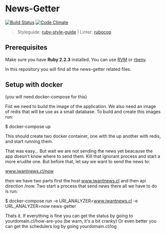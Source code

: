 # News-Getter
[![Build Status](https://travis-ci.org/IIC2173-2015-2-Grupo2/news-getter.svg)](https://travis-ci.org/IIC2173-2015-2-Grupo2/news-getter) [![Code Climate](https://codeclimate.com/github/IIC2173-2015-2-Grupo2/news-getter/badges/gpa.svg)](https://codeclimate.com/github/IIC2173-2015-2-Grupo2/news-getter)

> Styleguide: [ruby-style-guide](https://github.com/bbatsov/ruby-style-guide) | Linter: [rubocop](https://github.com/bbatsov/rubocop)

## Prerequisites

Make sure you have **Ruby 2.2.3** installed.
You can use [RVM](https://rvm.io/) or [rbenv](https://github.com/sstephenson/rbenv).

In this repository you will find all the news-getter related files.

## Setup with docker

(you will need docker-compose for this)

Fist we need to build the image of the application. We also need an image of redis that
will be use as a small database. To build and create this images run:

$ docker-compose up

This should create two docker container, one with the up another with redis, and start
running them.

That was easy... But wait we are not sending the news yet beacause the app doesn't know
where to send them. Kill that ignorant process and start a more erudite one.
But before that, let say we want to send the news to:

 www.iwantnews.cl/now

then we have two parts first the host www.iwantnews.cl and then api direction /now.
Two start a process that send news there all we have to do is run:

$ docker-compose run -e URI_ANALYZER=www.iwantnews.cl -e URL_ANALYZER=now news-getter

Thats it. If everything is fine you can get the status by going to
yourdomain.cl/how-are-you (be warn, it's a bit cranky)
Or even better you can get the schedulers log by going yourdomain.cl/log
